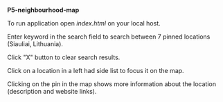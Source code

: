 **P5-neighbourhood-map**

To run application open *index.html* on your local host.

Enter keyword in the search field to search between 7 pinned locations (Siauliai, Lithuania).

Click "X" button to clear search results.

Click on a location in a left had side list to focus it on the map.

Clicking on the pin in the map shows more information about the location (description and website links).
